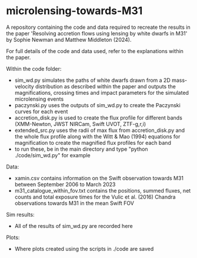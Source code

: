 # microlensing-towards-M31
A repository containing the code and data required to recreate the results in the paper 'Resolving accretion flows using lensing by white dwarfs in M31' by Sophie Newman and Matthew Middleton (2024). 

For full details of the code and data used, refer to the explanations within the paper.

Within the code folder:
- sim_wd.py simulates the paths of white dwarfs drawn from a 2D mass-velocity distribution as described within the paper and outputs the magnifications, crossing times and impact parameters for the simulated microlensing events 
- paczynski.py uses the outputs of sim_wd.py to create the Paczynski curves for each event
- accretion_disk.py is used to create the flux profile for different bands (XMM-Newton, JWST NIRCam, Swift UVOT, ZTF-g,r,i)
- extended_src.py uses the radii of max flux from accretion_disk.py and the whole flux profile along with the Witt & Mao (1994) equations for magnification to create the magnified flux profiles for each band
- to run these, be in the main directory and type "python ./code/sim_wd.py" for example

Data:
- xamin.csv contains information on the Swift observation towards M31 between September 2006 to March 2023
- m31_catalogue_within_fov.txt contains the positions, summed fluxes, net counts and total exposure times for the Vulic et al. (2016) Chandra observations towards M31 in the mean Swift FOV

Sim results:
- All of the results of sim_wd.py are recorded here

Plots:
- Where plots created using the scripts in ./code are saved 

